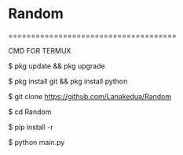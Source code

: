 # Random
<p>
=====================================
</p>
CMD FOR TERMUX
</p>
$ pkg update && pkg upgrade

$ pkg install git && pkg install python

$ git clone https://github.com/Lanakedua/Random

$ cd Random

$ pip install -r

$ python main.py
